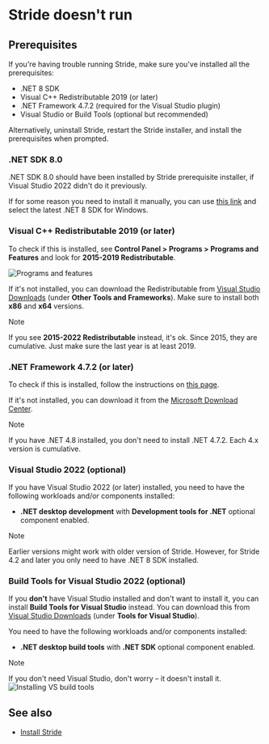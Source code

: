 # Stride doesn't run

## Prerequisites

If you're having trouble running Stride, make sure you've installed all the prerequisites:

* .NET 8 SDK
* Visual C++ Redistributable 2019 (or later)
* .NET Framework 4.7.2 (required for the Visual Studio plugin)
* Visual Studio or Build Tools (optional but recommended)

Alternatively, uninstall Stride, restart the Stride installer, and install the prerequisites when prompted.

### .NET SDK 8.0

.NET SDK 8.0 should have been installed by Stride prerequisite installer, if Visual Studio 2022 didn't do it previously.

If for some reason you need to install it manually, you can use [this link](https://dotnet.microsoft.com/en-us/download/dotnet/8.0) and select the latest .NET 8 SDK for Windows.

### Visual C++ Redistributable 2019 (or later)

To check if this is installed, see **Control Panel > Programs > Programs and Features** and look for **2015-2019 Redistributable**.

![Programs and features](media/programs-and-features-redistributable.webp)

If it's not installed, you can download the Redistributable from [Visual Studio Downloads](https://www.visualstudio.com/downloads/) (under **Other Tools and Frameworks**). Make sure to install both **x86** and **x64** versions.

> [!Note]
> If you see **2015-2022 Redistributable** instead, it's ok. Since 2015, they are cumulative. Just make sure the last year is at least 2019.

### .NET Framework 4.7.2 (or later)

To check if this is installed, follow the instructions on [this page](https://learn.microsoft.com/en-us/dotnet/framework/migration-guide/how-to-determine-which-versions-are-installed).

If it's not installed, you can download it from the [Microsoft Download Center](https://dotnet.microsoft.com/en-us/download/dotnet-framework).

> [!Note]
> If you have .NET 4.8 installed, you don't need to install .NET 4.7.2. Each 4.x version is cumulative.

### Visual Studio 2022 (optional)

If you have Visual Studio 2022 (or later) installed, you need to have the following workloads and/or components installed:
* **.NET desktop development** with **Development tools for .NET** optional component enabled.

> [!Note]
> Earlier versions might work with older version of Stride. However, for Stride 4.2 and later you only need to have .NET 8 SDK installed.

### Build Tools for Visual Studio 2022 (optional)

If you **don't** have Visual Studio installed and don't want to install it, you can install **Build Tools for Visual Studio** instead. You can download this from [Visual Studio Downloads](https://www.visualstudio.com/downloads/) (under **Tools for Visual Studio**).

You need to have the following workloads and/or components installed:
* **.NET desktop build tools** with **.NET SDK** optional component enabled.

> [!Note]
> If you don't need Visual Studio, don't worry – it doesn't install it.
>![Installing VS build tools](../get-started/media/installing-vs-build-tools.webp)

## See also

* [Install Stride](../get-started/install-stride.md)
